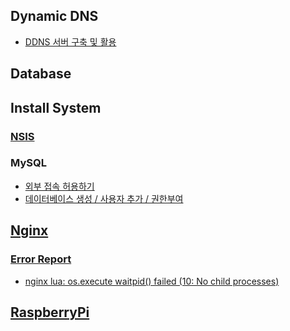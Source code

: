 ## Dynamic DNS

- [DDNS 서버 구축 및 활용](ddns_server.md)

## Database

## Install System

### [NSIS](Install_System/nsis)

### MySQL

- [외부 접속 허용하기](database/mysql/allow_external_access.md)
- [데이터베이스 생성 / 사용자 추가 / 권한부여](database/mysql/create_db_n_user.md)

## [Nginx](nginx)

### [Error Report](nginx/ErrorReport)

- [nginx lua: os.execute waitpid() failed (10: No child processes)](nginx/ErrorReport/nginx_lua_os_execute_waitpid_failed.md)

## [RaspberryPi](RaspberryPi)
